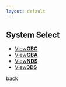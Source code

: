 ```yaml
---
layout: default
---
```


## System Select
<fourbutton>
<ul>
            <li><a href="https://github.com/pages-themes/minimal/zipball/master">View<strong>GBC</strong></a></li>
            <li><a href="https://github.com/pages-themes/minimal/tarball/master">View<strong>GBA</strong></a></li>
            <li><a href="https://github.com/pages-themes/minimal/tarball/master">View<strong>NDS</strong></a></li>
            <li><a href="https://github.com/pages-themes/minimal/tarball/master">View<strong>3DS</strong></a></li>
          </ul>
</fourbutton>

[back](./)
